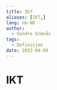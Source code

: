 ```yaml
---
title: IKT
aliases: [IKT,]
lang: nb-NO
author:
  - Sondre Grønås
tags:
  - Definisjon
date: 2022-04-09
---
```

# IKT
